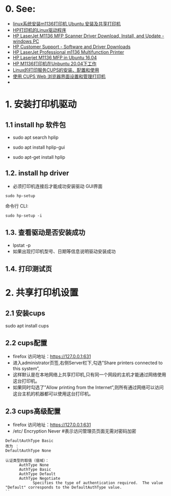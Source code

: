 # 0. See:
- [linux系统安装m1136打印机,Ubuntu 安装及共享打印机](https://blog.csdn.net/weixin_34808718/article/details/116672640)
- [HP打印机的Linux驱动程序 ](https://download.csdn.net/download/ws_20100/9189683?spm=1001.2101.3001.6661.1&utm_medium=distribute.pc_relevant_t0.none-task-download-2%7Edefault%7ECTRLIST%7EFeaturesSort-1-9189683-blog-116672640.pc_relevant_aa_2&depth_1-utm_source=distribute.pc_relevant_t0.none-task-download-2%7Edefault%7ECTRLIST%7EFeaturesSort-1-9189683-blog-116672640.pc_relevant_aa_2&utm_relevant_index=1)
- [HP LaserJet M1136 MFP Scanner Driver Download, Install, and Update - windows PC](https://www.techpout.com/hp-laserjet-m1136-mfp-scanner-driver/)
- [HP Customer Support - Software and Driver Downloads](https://support.hp.com/us-en/drivers/selfservice/hp-laserjet-pro-m1136-multifunction-printer-series/5094778/model/4075451)
- [HP LaserJet Professional m1136 Multifunction Printer](https://developers.hp.com/hp-laserjet-professional-m1136-multifunction-printer)
- [HP Laserjet M1136 MFP in Ubuntu 16.04](https://askubuntu.com/questions/815275/hp-laserjet-m1136-mfp-in-ubuntu-16-04)
- [HP M1136打印机在Unbuntu 20.04下工作](https://zhuanlan.zhihu.com/p/357636206)
- [Linux的打印服务CUPS的安装、配置和使用](https://www.cnblogs.com/leaven/archive/2010/10/20/1856482.html)
- [使用 CUPS Web 浏览器界面设置和管理打印机 ](https://docs.oracle.com/cd/E26926_01/html/E25812/gllhj.html)
- 


# 1. 安装打印机驱动
 ## 1.1 install hp 软件包
- sudo apt search hplip 

- sudo apt install hplip-gui
- sudo apt-get install hplip

## 1.2. install hp driver
- 必须打印机连接后才能成功安装驱动
GUI界面
```
sudo hp-setup 
```

命令行 CLI:
```
sudo hp-setup -i 
```

## 1.3. 查看驱动是否安装成功
- lpstat -p
- 如果出现打印机型号、日期等信息说明驱动安装成功

## 1.4. 打印测试页

# 2. 共享打印机设置
## 2.1 安装cups
sudo apt install cups

## 2.2 cups配置
- firefox 访问地址：https://127.0.0.1:631
- 进入administrator页签,右侧Server栏下,勾选”Share printers connected to this system”,
- 这样默认是在本地网络上共享打印机,只有同一个网段的主机才能通过网络使用这台打印机。
- 如果同时勾选了”Allow printing from the Internet”,则所有通过网络可以访问这台主机的机器都可以使用这台打印机。

## 2.3 cups高级配置
- firefox 访问地址：https://127.0.0.1:631
- /etc/
Encryption Never
#表示访问管理员页面无需对密码加密 

```
DefaultAuthType Basic  
改为 ：   
DefaultAuthType None
```

```
认证类型的取值（值域）：
      AuthType None
      AuthType Basic
      AuthType Default
      AuthType Negotiate
            Specifies the type of authentication required.  The value "Default" corresponds to the DefaultAuthType value.
``








